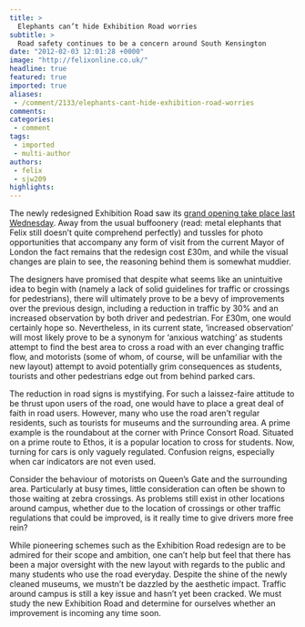 ```yaml
---
title: >
  Elephants can’t hide Exhibition Road worries
subtitle: >
  Road safety continues to be a concern around South Kensington
date: "2012-02-03 12:01:28 +0000"
image: "http://felixonline.co.uk/"
headline: true
featured: true
imported: true
aliases:
 - /comment/2133/elephants-cant-hide-exhibition-road-worries
comments:
categories:
 - comment
tags:
 - imported
 - multi-author
authors:
 - felix
 - sjw209
highlights:
---
```


The newly redesigned Exhibition Road saw its [grand opening take place last Wednesday](http://felixonline.co.uk/news/2121/exhibition-road-closes-for-grand-opening-/). Away from the usual buffoonery (read: metal elephants that Felix still doesn’t quite comprehend perfectly) and tussles for photo opportunities that accompany any form of visit from the current Mayor of London the fact remains that the redesign cost £30m, and while the visual changes are plain to see, the reasoning behind them is somewhat muddier.

The designers have promised that despite what seems like an unintuitive idea to begin with (namely a lack of solid guidelines for traffic or crossings for pedestrians), there will ultimately prove to be a bevy of improvements over the previous design, including a reduction in traffic by 30% and an increased observation by both driver and pedestrian. For £30m, one would certainly hope so. Nevertheless, in its current state, ‘increased observation’ will most likely prove to be a synonym for ‘anxious watching’ as students attempt to find the best area to cross a road with an ever changing traffic flow, and motorists (some of whom, of course, will be unfamiliar with the new layout) attempt to avoid potentially grim consequences as students, tourists and other pedestrians edge out from behind parked cars.

The reduction in road signs is mystifying. For such a laissez-faire attitude to be thrust upon users of the road, one would have to place a great deal of faith in road users. However, many who use the road aren’t regular residents, such as tourists for museums and the surrounding area. A prime example is the roundabout at the corner with Prince Consort Road. Situated on a prime route to Ethos, it is a popular location to cross for students. Now, turning for cars is only vaguely regulated. Confusion reigns, especially when car indicators are not even used.

Consider the behaviour of motorists on Queen’s Gate and the surrounding area. Particularly at busy times, little consideration can often be shown to those waiting at zebra crossings. As problems still exist in other locations around campus, whether due to the location of crossings or other traffic regulations that could be improved, is it really time to give drivers more free rein?

While pioneering schemes such as the Exhibition Road redesign are to be admired for their scope and ambition, one can’t help but feel that there has been a major oversight with the new layout with regards to the public and many students who use the road everyday. Despite the shine of the newly cleaned museums, we mustn’t be dazzled by the aesthetic impact. Traffic around campus is still a key issue and hasn’t yet been cracked. We must study the new Exhibition Road and determine for ourselves whether an improvement is incoming any time soon.
